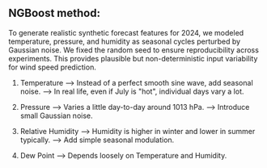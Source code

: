 ## NGBoost method:
To generate realistic synthetic forecast features for 2024, we modeled temperature, pressure, and humidity as seasonal cycles perturbed by Gaussian noise. We fixed the random seed to ensure reproducibility across experiments. This provides plausible but non-deterministic input variability for wind speed prediction.

1. Temperature
--> Instead of a perfect smooth sine wave, add seasonal noise.
--> In real life, even if July is "hot", individual days vary a lot.

2. Pressure
--> Varies a little day-to-day around 1013 hPa.
--> Introduce small Gaussian noise.

3. Relative Humidity
--> Humidity is higher in winter and lower in summer typically.
--> Add simple seasonal modulation.

4. Dew Point
--> Depends loosely on Temperature and Humidity.

